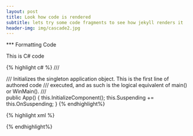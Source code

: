 ```yaml
---
layout: post
title: Look how code is rendered
subtitle: lets try some code fragments to see how jekyll renders it
header-img: img/cascade2.jpg
---
```


*** Formatting Code

This is C# code

{% highlight c# %}
/// <summary>
/// Initializes the singleton application object.  This is the first line of authored code
/// executed, and as such is the logical equivalent of main() or WinMain().
/// </summary>
public App()
{
    this.InitializeComponent();
    this.Suspending += this.OnSuspending;
}
{% endhighlight%}

{% highlight xml %}
<Application
    x:Class="App1.App"
    xmlns="http://schemas.microsoft.com/winfx/2006/xaml/presentation"
    xmlns:x="http://schemas.microsoft.com/winfx/2006/xaml"
    xmlns:local="using:App1">

</Application>

{% endhighlight%}
